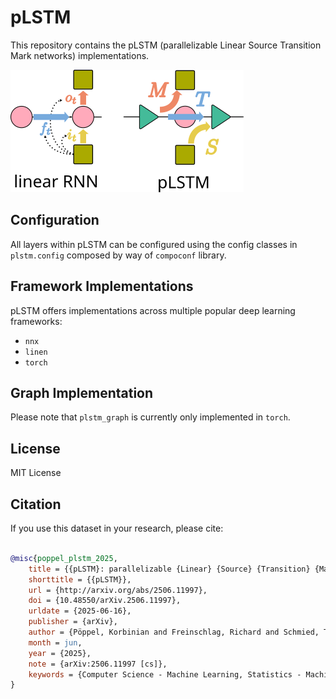 # pLSTM

This repository contains the pLSTM (parallelizable Linear Source Transition Mark networks) implementations.

![](./linearRNN_vs_pLSTM.svg)

## Configuration

All layers within pLSTM can be configured using the config classes in `plstm.config` composed by way of `compoconf` library.

## Framework Implementations

pLSTM offers implementations across multiple popular deep learning frameworks:
- `nnx`
- `linen`
- `torch`


## Graph Implementation

Please note that `plstm_graph` is currently only implemented in `torch`.


## License

MIT License

## Citation

If you use this dataset in your research, please cite:

```bibtex

@misc{poppel_plstm_2025,
	title = {{pLSTM}: parallelizable {Linear} {Source} {Transition} {Mark} networks},
	shorttitle = {{pLSTM}},
	url = {http://arxiv.org/abs/2506.11997},
	doi = {10.48550/arXiv.2506.11997},
	urldate = {2025-06-16},
	publisher = {arXiv},
	author = {Pöppel, Korbinian and Freinschlag, Richard and Schmied, Thomas and Lin, Wei and Hochreiter, Sepp},
	month = jun,
	year = {2025},
	note = {arXiv:2506.11997 [cs]},
	keywords = {Computer Science - Machine Learning, Statistics - Machine Learning},
}

```
